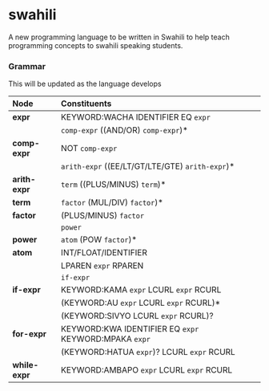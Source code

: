 # swahili

A new programming language to be written in Swahili to help teach programming concepts to swahili speaking students.

### Grammar

This will be updated as the language develops

| Node           | Constituents                                          |
| :------------- | :---------------------------------------------------- |
| **expr**       | KEYWORD:WACHA IDENTIFIER EQ `expr`                    |
|                | `comp-expr` ((AND/OR) `comp-expr`)\*                  |
| **comp-expr**  | NOT `comp-expr`                                       |
|                | `arith-expr` ((EE/LT/GT/LTE/GTE) `arith-expr`)\*      |
| **arith-expr** | `term` ((PLUS/MINUS) `term`)\*                        |
| **term**       | `factor` (MUL/DIV) `factor`)\*                        |
| **factor**     | (PLUS/MINUS) `factor`                                 |
|                | `power`                                               |
| **power**      | `atom` (POW `factor`)\*                               |
| **atom**       | INT/FLOAT/IDENTIFIER                                  |
|                | LPAREN `expr` RPAREN                                  |
|                | `if-expr`                                             |
| **if-expr**    | KEYWORD:KAMA `expr` LCURL `expr` RCURL                |
|                | (KEYWORD:AU `expr` LCURL `expr` RCURL)\*              |
|                | (KEYWORD:SIVYO LCURL `expr` RCURL)?                   |
| **for-expr**   | KEYWORD:KWA IDENTIFIER EQ `expr` KEYWORD:MPAKA `expr` |
|                | (KEYWORD:HATUA `expr`)? LCURL `expr` RCURL            |
| **while-expr** | KEYWORD:AMBAPO `expr` LCURL `expr` RCURL              |
